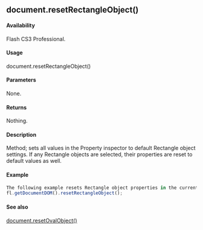 ## document.resetRectangleObject()

#### Availability

Flash CS3 Professional.

#### Usage

document.resetRectangleObject()

#### Parameters

None.

#### Returns

Nothing.

#### Description

Method; sets all values in the Property inspector to default Rectangle object settings. If any Rectangle objects are selected, their properties are reset to default values as well.

#### Example

```javascript
The following example resets Rectangle object properties in the current document to default values:
fl.getDocumentDOM().resetRectangleObject();

```
#### See also

[document.resetOvalObject()](#!AdobeDocs/developers-animatesdk-docs/master/Document_object/docum310.md)
